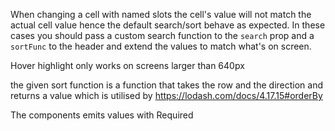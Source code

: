 When changing a cell with named slots the cell's value will not match the actual cell value hence the default search/sort behave as expected. In these cases you should pass a custom search function to the `search` prop and a `sortFunc` to the header and extend the values to match what's on screen.

Hover highlight only works on screens larger than 640px

the given sort function is a function that  takes the row and the direction and returns a value which is utilised by https://lodash.com/docs/4.17.15#orderBy

The components emits values with Required<Row>
